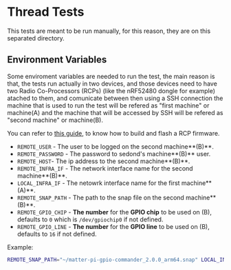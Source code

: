 # Thread Tests

This tests are meant to be run manually, for this reason, they are on this
separated directory.

## Environment Variables

Some enviroment variables are needed to run the test, the main reason is that, 
the tests run actually in two devices, and those devices need to have two 
Radio Co-Processors (RCPs) (like the nRF52480 dongle for example) atached to them, 
and comunicate between then using a SSH connection the machine that is used to run
the test will be refered as "first machine" or machine(A) and the machine that will
be accessed by SSH will be refered as "second machine" or machine(B).

You can refer to [this guide](https://github.com/canonical/openthread-border-router-snap/wiki/Setup-OpenThread-Border-Router-with-nRF52840-Dongle#build-and-flash-rcp-firmware-on-nrf52480-dongle),
to know how to build and flash a RCP firmware.

* `REMOTE_USER` - The user to be logged on the second machine**(B)**.  
* `REMOTE_PASSWORD` - The password to sedond's machine**(B)** user.
* `REMOTE_HOST`- The ip address to the second machine**(B)**.
* `REMOTE_INFRA_IF` - The network interface name for the second machine**(B)**.
* `LOCAL_INFRA_IF` - The netowrk interface name for the first machine**(A)**.
* `REMOTE_SNAP_PATH` - The path to the snap file on the second machine**(B)**.
* `REMOTE_GPIO_CHIP` - **The number** for the **GPIO chip** to be used on (B), defaults to `0` which is `/dev/gpiochip0` if not defined.
* `REMOTE_GPIO_LINE` - **The number** for the **GPIO line** to be used on (B), defaults to `16` if not defined.

Example:

```bash
REMOTE_SNAP_PATH="~/matter-pi-gpio-commander_2.0.0_arm64.snap" LOCAL_INFRA_IF="eno1" REMOTE_INFRA_IF="eth0" REMOTE_USER="ubuntu" REMOTE_PASSWORD="abcdef" REMOTE_HOST="192.168.178.95" go test -v -failfast -count 1 ./thread_tests
```